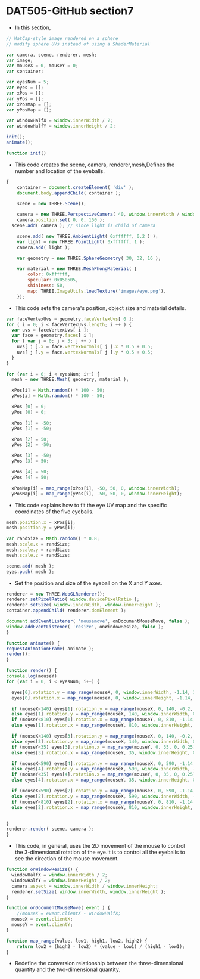 # DAT505-GitHub section7 #

* In this section,

```javascript
// MatCap-style image rendered on a sphere
// modify sphere UVs instead of using a ShaderMaterial

var camera, scene, renderer, mesh;
var image;
var mouseX = 0, mouseY = 0;
var container;

var eyesNum = 5;
var eyes = [];
var xPos = [];
var yPos = [];
var xPosMap = [];
var yPosMap = [];

var windowHalfX = window.innerWidth / 2;
var windowHalfY = window.innerHeight / 2;

init();
animate();

function init()
```

*  This code creates the scene, camera, renderer,mesh,Defines the number and location of the eyeballs.

```javascript
{
	container = document.createElement( 'div' );
	document.body.appendChild( container );

	scene = new THREE.Scene();

	camera = new THREE.PerspectiveCamera( 40, window.innerWidth / window.innerHeight, 1, 1000 );
	camera.position.set( 0, 0, 150 );
  scene.add( camera ); // since light is child of camera

	scene.add( new THREE.AmbientLight( 0xffffff, 0.2 ) );
	var light = new THREE.PointLight( 0xffffff, 1 );
	camera.add( light );

	var geometry = new THREE.SphereGeometry( 30, 32, 16 );

	var material = new THREE.MeshPhongMaterial( {
		color: 0xffffff,
		specular: 0x050505,
		shininess: 50,
		map: THREE.ImageUtils.loadTexture('images/eye.png'),
	});
```

* This code sets the camera's position, object size and material details.

```javascript
var faceVertexUvs = geometry.faceVertexUvs[ 0 ];
for ( i = 0; i < faceVertexUvs.length; i ++ ) {
  var uvs = faceVertexUvs[ i ];
  var face = geometry.faces[ i ];
  for ( var j = 0; j < 3; j ++ ) {
    uvs[ j ].x = face.vertexNormals[ j ].x * 0.5 + 0.5;
    uvs[ j ].y = face.vertexNormals[ j ].y * 0.5 + 0.5;
  }
}

for (var i = 0; i < eyesNum; i++) {
  mesh = new THREE.Mesh( geometry, material );

  xPos[i] = Math.random() * 100 - 50;
  yPos[i] = Math.random() * 100 - 50;

  xPos [0] = 0;
  yPos [0] = 0;

  xPos [1] = -50;
  yPos [1] = -50;

  xPos [2] = 50;
  yPos [2] = -50;

  xPos [3] = -50;
  yPos [3] = 50;

  xPos [4] = 50;
  yPos [4] = 50;

  xPosMap[i] = map_range(xPos[i], -50, 50, 0, window.innerWidth);
  yPosMap[i] = map_range(yPos[i], -50, 50, 0, window.innerHeight);
  ```

  * This code explains how to fit the eye UV map and the specific coordinates of the five eyeballs.

  ```javascript
  mesh.position.x = xPos[i];
  mesh.position.y = yPos[i];

  var randSize = Math.random() * 0.8;
  mesh.scale.x = randSize;
  mesh.scale.y = randSize;
  mesh.scale.z = randSize;

  scene.add( mesh );
  eyes.push( mesh );
  ```

* Set the position and size of the eyeball on the X and Y axes.

```javascript
renderer = new THREE.WebGLRenderer();
renderer.setPixelRatio( window.devicePixelRatio );
renderer.setSize( window.innerWidth, window.innerHeight );
container.appendChild( renderer.domElement );

document.addEventListener( 'mousemove', onDocumentMouseMove, false );
window.addEventListener( 'resize', onWindowResize, false );
}

function animate() {
requestAnimationFrame( animate );
render();
}

function render() {
console.log(mouseY)
for (var i = 0; i < eyesNum; i++) {

  eyes[0].rotation.y = map_range(mouseX, 0, window.innerWidth, -1.14, 1.14);
  eyes[0].rotation.x = map_range(mouseY, 0, window.innerHeight, -1.14, 1.14);

  if (mouseX<140) eyes[1].rotation.y = map_range(mouseX, 0, 140, -0.2, 0.25);
  else eyes[1].rotation.y = map_range(mouseX, 140, window.innerWidth, 0.25, 1.14);
  if (mouseY<810) eyes[1].rotation.x = map_range(mouseY, 0, 810, -1.14, -0.25);
  else eyes[1].rotation.x = map_range(mouseY, 810, window.innerHeight, -0.25, 0);

  if (mouseX<140) eyes[3].rotation.y = map_range(mouseX, 0, 140, -0.2, 0.25);
  else eyes[3].rotation.y = map_range(mouseX, 140, window.innerWidth, 0.25, 1.14);
  if (mouseY<35) eyes[3].rotation.x = map_range(mouseY, 0, 35, 0, 0.25);
  else eyes[3].rotation.x = map_range(mouseY, 35, window.innerHeight, 0.25, 1.14);

  if (mouseX<590) eyes[4].rotation.y = map_range(mouseX, 0, 590, -1.14, -0.69);
  else eyes[4].rotation.y = map_range(mouseX, 590, window.innerWidth, -0.69, 0.2);
  if (mouseY<35) eyes[4].rotation.x = map_range(mouseY, 0, 35, 0, 0.25);
  else eyes[4].rotation.x = map_range(mouseY, 35, window.innerHeight, 0.25, 1.14);

  if (mouseX<590) eyes[2].rotation.y = map_range(mouseX, 0, 590, -1.14, -0.69);
  else eyes[2].rotation.y = map_range(mouseX, 590, window.innerWidth, -0.69, 0.2);
  if (mouseY<810) eyes[2].rotation.x = map_range(mouseY, 0, 810, -1.14, -0.25);
  else eyes[2].rotation.x = map_range(mouseY, 810, window.innerHeight, -0.25, 0);


}
renderer.render( scene, camera );
}
```
 * This code, in general, uses the 2D movement of the mouse to control the 3-dimensional rotation of the eye.It is to control all the eyeballs to see the direction of the mouse movement.

```javascript
function onWindowResize() {
  windowHalfX = window.innerWidth / 2;
  windowHalfY = window.innerHeight / 2;
  camera.aspect = window.innerWidth / window.innerHeight;
  renderer.setSize( window.innerWidth, window.innerHeight );
}

function onDocumentMouseMove( event ) {
	//mouseX = event.clientX - windowHalfX;
  mouseX = event.clientX;
  mouseY = event.clientY;
}

function map_range(value, low1, high1, low2, high2) {
	return low2 + (high2 - low2) * (value - low1) / (high1 - low1);
}
```
* Redefine the conversion relationship between the three-dimensional quantity and the two-dimensional quantity.
